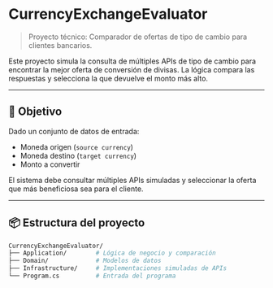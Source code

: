# CurrencyExchangeEvaluator

> Proyecto técnico: Comparador de ofertas de tipo de cambio para clientes bancarios.

Este proyecto simula la consulta de múltiples APIs de tipo de cambio para encontrar la mejor oferta de conversión de divisas. La lógica compara las respuestas y selecciona la que devuelve el monto más alto.

---

## 🧠 Objetivo

Dado un conjunto de datos de entrada:
- Moneda origen (`source currency`)
- Moneda destino (`target currency`)
- Monto a convertir

El sistema debe consultar múltiples APIs simuladas y seleccionar la oferta que más beneficiosa sea para el cliente.

---

## 📦 Estructura del proyecto

```bash
CurrencyExchangeEvaluator/
├── Application/        # Lógica de negocio y comparación
├── Domain/             # Modelos de datos
├── Infrastructure/     # Implementaciones simuladas de APIs
└── Program.cs          # Entrada del programa
